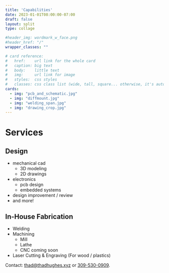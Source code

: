 ```yaml
---
title: 'Capabilities'
date: 2023-01-01T08:00:00-07:00
draft: false
layout: split
type: collage

#header_img: wordmark_w_face.png
#header_href: "/"
wrapper_classes: ""

# card reference:
#   href:    url link for the whole card
#   caption: big text
#   body:    little text
#   img:     url link for image
#   styles:  css styles
#   classes: css class list (wide, tall, square... otherwise, it's automatic aspect ratio)
cards:
  - img: "pcb_and_schematic.jpg"
  - img: "diffmount.jpg"
  - img: "welding_span.jpg"
  - img: "drawing_crop.jpg"
---
```


# Services

## Design

- mechanical cad
  - 3D modeling
  - 2D drawings
- electronics
  - pcb design
  - embedded systems
- design improvement / review
- and more!

## In-House Fabrication

- Welding
- Machining
  - Mill
  - Lathe
  - CNC coming soon
- Laser Cutting & Engraving (For wood / plastics)

Contact: [thad@thadhughes.xyz](mailto:thad@thadhughes.xyz) or [309-530-0909](tel:3095300909).